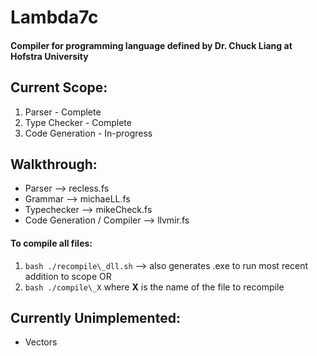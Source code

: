 # Lambda7c 
#### Compiler for programming language defined by Dr. Chuck Liang at Hofstra University


## Current Scope:
1. Parser - Complete
2. Type Checker - Complete
3. Code Generation - In-progress  

## Walkthrough:
- Parser --> recless.fs
- Grammar --> michaeLL.fs
- Typechecker --> mikeCheck.fs
- Code Generation / Compiler --> llvmir.fs

#### To compile all files:
1. ```bash ./recompile\_dll.sh```  --> also generates .exe to run most recent addition to scope
OR 
2. ```bash ./compile\_X``` where **X** is the name of the file to recompile

## Currently Unimplemented:
- Vectors
